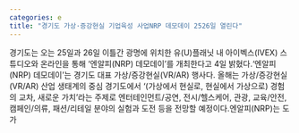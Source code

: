 ```yaml
---
categories: e
title: "경기도 가상·증강현실 기업육성 사업NRP 데모데이 2526일 열린다"
---
```

경기도는 오는 25일과 26일 이틀간 광명에 위치한 유(U)플래닛 내 아이벡스(IVEX) 스튜디오와 온라인을 통해 ‘엔알피(NRP) 데모데이’를 개최한다고 4일 밝혔다.‘엔알피(NRP) 데모데이’는 경기도 대표 가상/증강현실(VR/AR) 행사다. 올해는 가상/증강현실(VR/AR) 산업 생태계의 중심 경기도에서 ‘(가상에서 현실로, 현실에서 가상으로) 경험의 교차, 새로운 가치’라는 주제로 엔터테인먼트/공연, 전시/헬스케어, 관광, 교육/안전, 캠페인/의류, 패션/리테일 분야의 실험과 도전 등을 전망할 예정이다.엔알피(NRP)는 도가